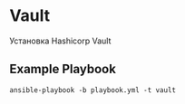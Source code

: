 Vault
=========

Установка Hashicorp Vault

Example Playbook
----------------
```
ansible-playbook -b playbook.yml -t vault
```